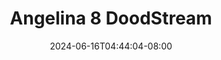 --- 
title: "Angelina 8  DoodStream"
description: "video  video bokep Angelina 8  DoodStream gratis durasi panjang new"
date: 2024-06-16T04:44:04-08:00
file_code: "kta5okdlvugn"
draft: false
cover: "ny39df3un87j4d4y.jpg"
tags: ["Angelina", "DoodStream", "bokep-indo", "bokep-viral", "bokep-ig"]
length: 137
fld_id: "1483114"
foldername: "Alda"
categories: ["Alda"]
views: 0
---